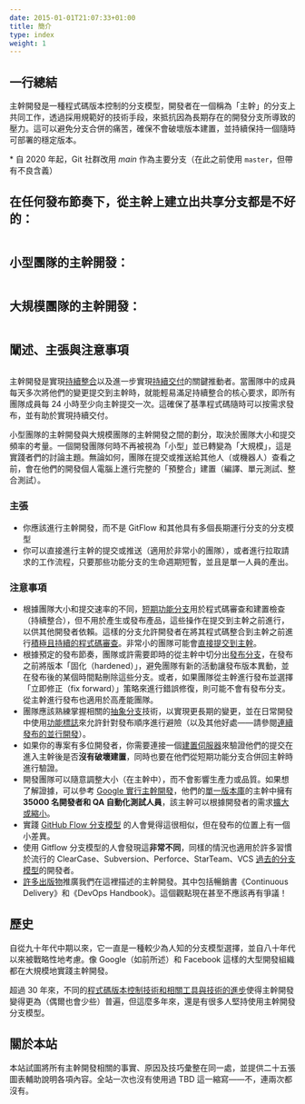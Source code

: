 ```yaml
---
date: 2015-01-01T21:07:33+01:00
title: 簡介
type: index
weight: 1
---
```


<!--
## One line summary

A source-control branching model, where developers collaborate on code in a single branch called 'trunk' *,
resist any pressure to create other long-lived development branches by employing documented techniques. They
therefore avoid merge hell, do not break the build, and live happily ever after.
-->

## 一行總結

主幹開發是一種程式碼版本控制的分支模型，開發者在一個稱為「主幹」的分支上共同工作，透過採用規範好的技術手段，來抵抗因為長期存在的開發分支所導致的壓力。這可以避免分支合併的痛苦，確保不會破壞版本建置，並持續保持一個隨時可部署的穩定版本。

<!--
 &ast; *main* for the Git community since 2020 (`master` with unsavory connotations before)
-->

&ast; 自 2020 年起，Git 社群改用 *main* 作為主要分支（在此之前使用 `master`，但帶有不良含義）

<!--
## Shared branches off mainline/main/trunk are bad at any release cadence:

![](trunk1a.png)
-->

## 在任何發布節奏下，從主幹上建立出共享分支都是不好的：

<p><img srcset="trunk1a.png 1x,trunk1a@2x.png 2x"></p>

<!--
## Trunk-Based Development For Smaller Teams:

![](trunk1b.png)
-->

## 小型團隊的主幹開發：

<p><img srcset="trunk1b.png 1x,trunk1b@2x.png 2x"></p>

<!--
## Scaled Trunk-Based Development:

![](trunk1c.png)
-->

## 大規模團隊的主幹開發：

<p><img srcset="trunk1c.png 1x,trunk1c@2x.png 2x"></p>

<!--
## Elaboration, Claims and Caveats

![](ix_key.png)
-->

## 闡述、主張與注意事項

<p><img srcset="ix_key.png 1x,ix_key@2x.png 2x"></p>

<!--
Trunk-Based Development is a key enabler of [Continuous Integration](/continuous-integration/) and by extension
[Continuous Delivery](/continuous-delivery/). When individuals on a team are committing their changes to the trunk
multiple times a day it becomes easy to satisfy the core requirement of Continuous Integration that all team
members commit to trunk at least once every 24 hours. This ensures the codebase is always releasable on demand
and helps to make Continuous Delivery a reality.
-->

主幹開發是實現[持續整合](/continuous-integration/)以及進一步實現[持續交付](/continuous-delivery/)的關鍵推動者。當團隊中的成員每天多次將他們的變更提交到主幹時，就能輕易滿足持續整合的核心要求，即所有團隊成員每 24 小時至少向主幹提交一次。這確保了基準程式碼隨時可以按需求發布，並有助於實現持續交付。

<!--
The dividing line between small team Trunk-Based Development and scaled Trunk-Based Development is a subject to team size and commit rate consideration. The precise moment a dev team is no longer "small" and has transitioned to "scaled" is subject to practitioner debate.  Regardless, teams perform a full "pre integrate" build (compile, unit tests, integration tests) on their dev workstations before committing/pushing for others (or bots) to see.
-->

小型團隊的主幹開發與大規模團隊的主幹開發之間的劃分，取決於團隊大小和提交頻率的考量。一個開發團隊何時不再被視為「小型」並已轉變為「大規模」，這是實踐者們的討論主題。無論如何，團隊在提交或推送給其他人（或機器人）查看之前，會在他們的開發個人電腦上進行完整的「預整合」建置（編譯、單元測試、整合測試）。

<!--
### Claims

- You should do Trunk-Based Development instead of GitFlow and other branching models that feature multiple long-running branches
- You can either do a direct to trunk commit/push (v small teams) or a Pull-Request workflow as long as those feature branches
  are short-lived and the product of a single person.
-->

### 主張

- 你應該進行主幹開發，而不是 GitFlow 和其他具有多個長期運行分支的分支模型
- 你可以直接進行主幹的提交或推送（適用於非常小的團隊），或者進行拉取請求的工作流程，只要那些功能分支的生命週期短暫，並且是單一人員的產出。

<!--
### Caveats

- Depending on the team size, and the rate of commits,
  [short-lived feature branches](/short-lived-feature-branches/) are used for
  code-review and build checking (CI), but not artifact creation or publication, to happen before commits land in the trunk for other developers to depend on.
  Such branches allow developers to engage in [eager and continuous code review](/continuous-review/) of contributions
  before their code is integrated into the trunk. Very small teams may [commit direct to the trunk](/committing-straight-to-the-trunk/).
- Depending on the intended release cadence, there may be [release branches](/branch-for-release/) that are cut from the trunk on
  a just-in-time basis, are 'hardened' before a release (without that being a team activity), and **those branches are deleted** some time after release. Alternatively, there
  may also be no release branches if the team is [releasing from Trunk](/release-from-trunk/), and choosing a "fix
  forward" strategy for bug fixes. Releasing from trunk is also for high-throughput teams, too.
- Teams should become adept with the related [branch by abstraction](/branch-by-abstraction/) technique for longer
  to achieve changes, and use [feature flags](/feature-flags/) in day to day development to allow for hedging on
  the order of releases (and other good things - see [concurrent development of consecutive releases](/concurrent-development-of-consecutive-releases/))
- If you have more than a couple of developers on the project, you are going to need to hook up a
  [build server](/continuous-integration/) to verify that their commits have **not broken the build**
  after they land in the trunk, and also when they are ready to be merged back into the trunk from a
  short-lived feature branch.
- Development teams can casually flex up or down in size (in the trunk) without affecting throughput or quality.
  Proof? [Google does Trunk-Based Development](/game-changers/index.html#google-revealing-their-monorepo-trunk-2016) and
  have **35000 developers and QA automators** in that single [monorepo](/monorepos/) trunk, that in their case can
  [expand or contract](/expanding-contracting-monorepos/) to suit the developer in question.
- People who practice the [GitHub-flow branching model](/alternative-branching-models/index.html#modern-claimed-high-throughput-branching-models) will feel
  that this is quite similar, but there is one small difference around where to release from.
- People who practice the Gitflow branching model will find this **very different**, as will many developers used to
  the popular ClearCase, Subversion, Perforce, StarTeam, VCS [branching models of the past](/alternative-branching-models/index.html#legacy-branching-models).
- [Many publications](/publications/) promote Trunk-Based Development as we describe it here. Those include the best-selling 'Continuous Delivery' and 'DevOps Handbook'. This should not even be controversial anymore!
-->

### 注意事項

- 根據團隊大小和提交速率的不同，[短期功能分支](/short-lived-feature-branches/)用於程式碼審查和建置檢查（持續整合），但不用於產生或發布產品，這些操作在提交到主幹之前進行，以供其他開發者依賴。這樣的分支允許開發者在將其程式碼整合到主幹之前進行[積極且持續的程式碼審查](/continuous-review/)。非常小的團隊可能會[直接提交到主幹](/committing-straight-to-the-trunk/)。
- 根據預定的發布節奏，團隊或許需要即時的從主幹中切分出[發布分支](/branch-for-release/)，在發布之前將版本「固化（hardened）」，避免團隊有新的活動讓發布版本異動，並在發布後的某個時間點刪除這些分支。或者，如果團隊從主幹進行發布並選擇「立即修正（fix forward）」策略來進行錯誤修復，則可能不會有發布分支。從主幹進行發布也適用於高產能團隊。
- 團隊應該熟練掌握相關的[抽象分支](/branch-by-abstraction/)技術，以實現更長期的變更，並在日常開發中使用[功能標誌](/feature-flags/)來允許針對發布順序進行避險（以及其他好處——請參閱[連續發布的並行開發](/concurrent-development-of-consecutive-releases/)）。
- 如果你的專案有多位開發者，你需要連接一個[建置伺服器](/continuous-integration/)來驗證他們的提交在進入主幹後是否**沒有破壞建置**，同時也要在他們從短期功能分支合併回主幹時進行驗證。
- 開發團隊可以隨意調整大小（在主幹中），而不會影響生產力或品質。如果想了解證據，可以參考 [Google 實行主幹開發](/game-changers/index.html#google-revealing-their-monorepo-trunk-2016)，他們的[單一版本庫](/monorepos/)的主幹中擁有 **35000 名開發者和 QA 自動化測試人員**，該主幹可以根據開發者的需求[擴大或縮小](/expanding-contracting-monorepos/)。
- 實踐 [GitHub Flow 分支模型](/alternative-branching-models/index.html#modern-claimed-high-throughput-branching-models) 的人會覺得這很相似，但在發布的位置上有一個小差異。
- 使用 Gitflow 分支模型的人會發現這**非常不同**，同樣的情況也適用於許多習慣於流行的 ClearCase、Subversion、Perforce、StarTeam、VCS [過去的分支模型](/alternative-branching-models/index.html#legacy-branching-models)的開發者。
- [許多出版物](/publications/)推廣我們在這裡描述的主幹開發。其中包括暢銷書《Continuous Delivery》和《DevOps Handbook》。這個觀點現在甚至不應該再有爭議！

<!--
## History

Trunk-Based Development is not a new branching model. The word 'trunk' is referent to the concept of a growing tree,
where the fattest and longest span is the trunk, not the branches that radiate from it and are of more limited length.

It has been a lesser known branching model of choice since the mid-nineties and considered tactically since the eighties.
The largest of development organizations, like Google (as mentioned) and Facebook practice it at scale.

Over 30 years different [advances to source-control technologies and related tools/techniques](/game-changers/) have made
Trunk-Based Development more (and occasionally less) prevalent, but it has been a branching model that many have stuck
with through the years.
-->

## 歷史

自從九十年代中期以來，它一直是一種較少為人知的分支模型選擇，並自八十年代以來被戰略性地考慮。像 Google（如前所述）和 Facebook 這樣的大型開發組織都在大規模地實踐主幹開發。

超過 30 年來，不同的[程式碼版本控制技術和相關工具與技術的進步](/game-changers/)使得主幹開發變得更為（偶爾也會少些）普遍，但這麼多年來，還是有很多人堅持使用主幹開發分支模型。

<!--
## This site

This site attempts to collect all the related facts, rationale and techniques for Trunk-Based Development together
in one place, complete with twenty-five diagrams to help explain things. All without using TBD as an acronym
even ~~once~~ twice.
-->

## 關於本站

本站試圖將所有主幹開發相關的事實、原因及技巧彙整在同一處，並提供二十五張圖表輔助說明各項內容。全站一次也沒有使用過 TBD 這一縮寫——不，連兩次都沒有。
